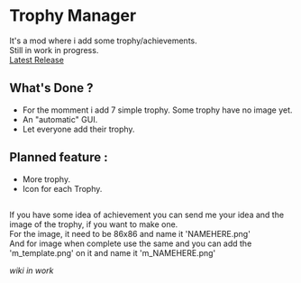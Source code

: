 # Trophy Manager
 It's a mod where i add some trophy/achievements.  
 Still in work in progress.  
 [Latest Release](https://github.com/Gorzon38/Broforce-Mods/releases/tag/TrophyManager)

## What's Done ?
 * For the momment i add 7 simple trophy. Some trophy have no image yet.
 * An "automatic" GUI.
 * Let everyone add their trophy.

## Planned feature :
* More trophy.
* Icon for each Trophy.

##
 If you have some idea of achievement you can send me your idea and the image of the trophy, if you want to make one.  
 For the image, it need to be 86x86 and name it 'NAMEHERE.png'  
 And for image when complete use the same and you can add the 'm_template.png' on it and name it 'm_NAMEHERE.png'

*wiki in work*